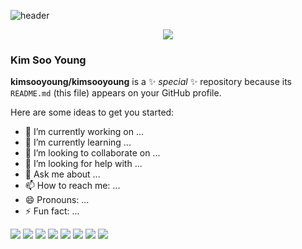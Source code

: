 ![header](https://capsule-render.vercel.app/api?type=waving&color=timeGradient&height=300&section=header&text=Swimming%20Kim&fontSize=90)



<p align="center">
  <img src="https://img.shields.io/badge/ROS-22314E?style=flat-square&logo=ROS&logoColor=white" />
</p>

### Kim Soo Young

**kimsooyoung/kimsooyoung** is a ✨ _special_ ✨ repository because its `README.md` (this file) appears on your GitHub profile.

Here are some ideas to get you started:

- 🔭 I’m currently working on ...
- 🌱 I’m currently learning ...
- 👯 I’m looking to collaborate on ...
- 🤔 I’m looking for help with ...
- 💬 Ask me about ...
- 📫 How to reach me: ...
- 😄 Pronouns: ...
- ⚡ Fun fact: ...


<img src="https://img.shields.io/github/languages/count/beygee/survive" />
<img src="https://img.shields.io/github/languages/top/beygee/survive" />
<img src="https://img.shields.io/github/languages/code-size/beygee/survive" />
<img src="https://img.shields.io/github/repo-size/beygee/survive" />
<img src="https://img.shields.io/github/issues/beygee/survive" />
<img src="https://img.shields.io/github/issues-closed/beygee/survive" />
<img src="https://img.shields.io/github/commit-activity/w/beygee/survive" />
<img src="https://img.shields.io/github/last-commit/beygee/survive" />
